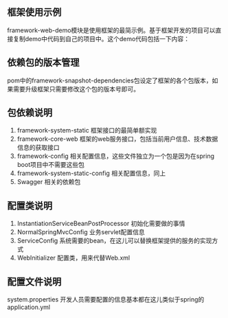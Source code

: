 ## 框架使用示例

framework-web-demo模块是使用框架的最简示例。基于框架开发的项目可以直接复制demo中代码到自己的项目中。这个demo代码包括一下内容：

## 依赖包的版本管理

pom中的framework-snapshot-dependencies包设定了框架的各个包版本，如果需要升级框架只需要修改这个包的版本号即可。

## 包依赖说明

1. framework-system-static 框架接口的最简单额实现
2. framework-core-web 框架的web服务接口，包括当前用户信息、技术数据信息的获取接口
3. framework-config 相关配置信息，这些文件独立为一个包是因为在spring boot项目中不需要这些包
4. framework-system-static-config 相关配置信息，同上
5. Swagger 相关的依赖包

## 配置类说明

1. InstantiationServiceBeanPostProcessor 初始化需要做的事情
2. NormalSpringMvcConfig 业务servlet配置信息
3. ServiceConfig  系统需要的bean，在这儿可以替换框架提供的服务的实现方式
4. WebInitializer 配置类，用来代替Web.xml 

## 配置文件说明

system.properties 开发人员需要配置的信息基本都在这儿类似于spring的application.yml
